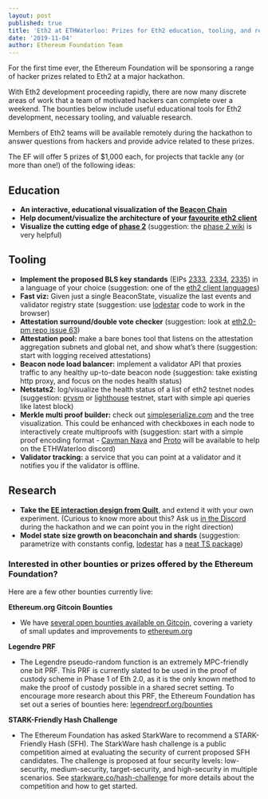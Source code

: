 ```yaml
---
layout: post
published: true
title: 'Eth2 at ETHWaterloo: Prizes for Eth2 education, tooling, and research'
date: '2019-11-04'
author: Ethereum Foundation Team
---
```


For the first time ever, the Ethereum Foundation will be sponsoring a range of hacker prizes related to Eth2 at a major hackathon.

With Eth2 development proceeding rapidly, there are now many discrete areas of work that a team of motivated hackers can complete over a weekend. The bounties below include useful educational tools for Eth2 development, necessary tooling, and valuable research.

Members of Eth2 teams will be available remotely during the hackathon to answer questions from hackers and provide advice related to these prizes. 

The EF will offer 5 prizes of $1,000 each, for projects that tackle any (or more than one!) of  the following ideas:


## Education
- **An interactive, educational visualization of the [Beacon Chain](https://media.consensys.net/state-of-ethereum-protocol-2-the-beacon-chain-c6b6a9a69129)**
- **Help document/visualize the architecture of your [favourite eth2 client](https://eth.wiki/en/eth2/clients)**
- **Visualize the cutting edge of [phase 2](https://docs.ethhub.io/ethereum-roadmap/ethereum-2.0/eth-2.0-phases/)** (suggestion: the [phase 2 wiki](https://hackmd.io/UzysWse1Th240HELswKqVA?view) is very helpful)


## Tooling
- **Implement the proposed BLS key standards** (EIPs [2333](https://github.com/ethereum/EIPs/pull/2333), [2334](https://github.com/ethereum/EIPs/pull/2334), [2335](https://github.com/ethereum/EIPs/pull/2335)) in a language of your choice (suggestion: one of the [eth2 client languages](https://eth.wiki/en/eth2/clients))
- **Fast viz:** Given just a single BeaconState, visualize the last events and validator registry state (suggestion: use [lodestar](https://github.com/ChainSafe/lodestar) code to work in the browser)
- **Attestation surround/double vote checker** (suggestion: look at [eth2.0-pm repo issue 63](https://github.com/ethereum/eth2.0-pm/issues/63))
- **Attestation pool:** make a bare bones tool that listens on the attestation aggregation subnets and global net, and show what’s there (suggestion: start with logging received attestations)
- **Beacon node load balancer:** implement a validator API that proxies traffic to any healthy up-to-date beacon node (suggestion: take existing http proxy, and focus on the nodes health status)
- **Netstats2**: log/visualize the health status of a list of eth2 testnet nodes (suggestion: [prysm](https://github.com/prysmaticlabs/prysm) or [lighthouse](https://github.com/sigp/lighthouse) testnet, start with simple api queries like latest block)
- **Merkle multi proof builder:** check out [simpleserialize.com](http://simpleserialize.com/) and the tree visualization. This could be enhanced with checkboxes in each node to interactively create multiproofs with (suggestion: start with a simple proof encoding format - [Cayman Nava](https://twitter.com/caymannan) and [Proto](https://twitter.com/protolambda?lang=en) will be available to help on the ETHWaterloo discord)
- **Validator tracking:** a service that you can point at a validator and it notifies you if the validator is offline.


## Research
- **Take the [EE interaction design from Quilt](https://github.com/lightclient/sheth)**, and extend it with your own experiment. (Curious to know more about this? Ask us [in the Discord](http://ethwaterloo.com/chat) during the hackathon and we can point you in the right direction)
- **Model state size growth on beaconchain and shards** (suggestion: parametrize with constants config, [lodestar](https://github.com/ChainSafe/lodestar) has a [neat TS package](https://github.com/ChainSafe/lodestar/tree/master/packages/eth2.0-config))


### **Interested in other bounties or prizes offered by the Ethereum Foundation?** 

Here are a few other bounties currently live:

**Ethereum.org Gitcoin Bounties**

- We have [several open bounties available on Gitcoin](https://gitcoin.co/hackathon/web3-world), covering a variety of small updates and improvements to [ethereum.org](http://ethereum.org)


**Legendre PRF**

- The Legendre pseudo-random function is an extremely MPC-friendly one bit PRF. This PRF is currently slated to be used in the proof of custody scheme in Phase 1 of Eth 2.0, as it is the only known method to make the proof of custody possible in a shared secret setting. To encourage more research about this PRF, the Ethereum Foundation has set out a series of bounties here: [legendreprf.org/bounties](https://legendreprf.org/bounties)

**STARK-Friendly Hash Challenge**

- The Ethereum Foundation has asked StarkWare to recommend a STARK-Friendly Hash (SFH). The StarkWare hash challenge is a public competition aimed at evaluating the security of current proposed SFH candidates. The challenge is proposed at four security levels: low-security, medium-security, target-security, and high-security in multiple scenarios. See [starkware.co/hash-challenge](https://starkware.co/hash-challenge/) for more details about the competition and how to get started.

